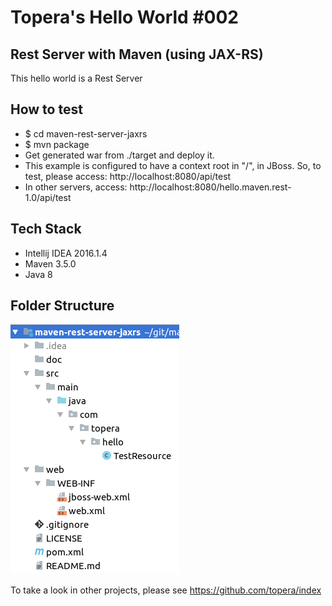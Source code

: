 # Topera's Hello World #002
## Rest Server with Maven (using JAX-RS)
This hello world is a Rest Server

## How to test
* $ cd maven-rest-server-jaxrs
* $ mvn package
* Get generated war from ./target and deploy it.
* This example is configured to have a context root in "/", in JBoss. So, to test, please access: http://localhost:8080/api/test
* In other servers, access: http://localhost:8080/hello.maven.rest-1.0/api/test


## Tech Stack
* Intellij IDEA 2016.1.4
* Maven 3.5.0
* Java 8

## Folder Structure
![folder-structure](./doc/files.png)

To take a look in other projects, please see https://github.com/topera/index

